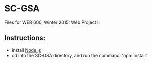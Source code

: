 # SC-GSA
Files for WEB 600, Winter 2015: Web Project II

## Instructions:
- install [Node.js](https://nodejs.org/en/)
- cd into the SC-GSA directory, and run the command: 'npm install'